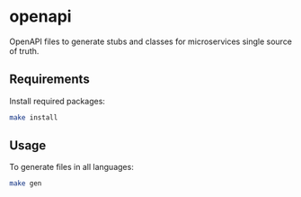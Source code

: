 # openapi

OpenAPI files to generate stubs and classes for microservices single source of truth.

## Requirements

Install required packages:

```bash
make install
```

## Usage

To generate files in all languages:

```bash
make gen
```



